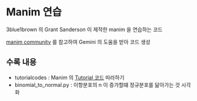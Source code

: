 # Manim 연습

3blue1brown 의 Grant Sanderson 이 제작한 manim 을 연습하는 코드

[manim community](https://docs.manim.community/en/stable/index.html) 를 참고하여 Gemini 의 도움을 받아 코드 생성

## 수록 내용

- tutorialcodes : Manim 의 [Tutorial 코드](https://docs.manim.community/en/stable/tutorials_guides.html) 따라하기
- binomial_to_normal.py : 이항분포의 n 이 증가할떄 정규분포를 닮아가는 것 시각화